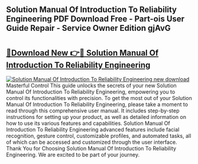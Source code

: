 ## Solution Manual Of Introduction To Reliability Engineering PDF Download Free - Part-ois User Guide Repair - Service Owner Edition gjAvG

# <h2><a href="http://bc48818.oget.top/?id=Solution+Manual+Of+Introduction+To+Reliability+Engineering">🔗Download New 👉🔴 Solution Manual Of Introduction To Reliability Engineering</a></h2>

[![Solution Manual Of Introduction To Reliability Engineering new download](https://i.imgur.com/5g1atiW.png)](http://bc48818.oget.top/?id=Solution+Manual+Of+Introduction+To+Reliability+Engineering)
Masterful Control This guide unlocks the secrets of your new Solution Manual Of Introduction To Reliability Engineering, empowering you to control its functionalities with precision. To get the most out of your Solution Manual Of Introduction To Reliability Engineering, please take a moment to read through this comprehensive user manual. It includes step-by-step instructions for setting up your product, as well as detailed information on how to use its various features and capabilities. Solution Manual Of Introduction To Reliability Engineering advanced features include facial recognition, gesture control, customizable profiles, and automated tasks, all of which can be accessed and customized through the user interface. Thank You for Choosing Solution Manual Of Introduction To Reliability Engineering. We are excited to be part of your journey.
